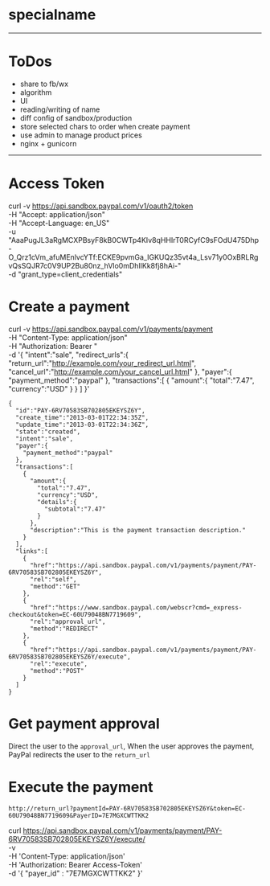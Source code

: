 # specialname


-------
# ToDos

- share to fb/wx
- algorithm
- UI
- reading/writing of name
- diff config of sandbox/production
- store selected chars to order when create payment
- use admin to manage product prices
- nginx + gunicorn


-------

# Access Token

curl -v https://api.sandbox.paypal.com/v1/oauth2/token \
  -H "Accept: application/json" \
  -H "Accept-Language: en_US" \
  -u "AaaPugJL3aRgMCXPBsyF8kB0CWTp4KIv8qHHIrT0RCyfC9sFOdU475Dhp-O_Qrz1cVm_afuMEnlvcYTf:ECKE9pvmGa_IGKUQz35vt4a_Lsv71y0OxBRLRgvQsSQJR7c0V9UP2Bu80nz_hVlo0mDhIlKk8fj8hAi-" \
  -d "grant_type=client_credentials"






# Create a payment

curl -v https://api.sandbox.paypal.com/v1/payments/payment \
  -H "Content-Type: application/json" \
  -H "Authorization: Bearer <Access-Token>" \
  -d '{
  "intent":"sale",
  "redirect_urls":{
    "return_url":"http://example.com/your_redirect_url.html",
    "cancel_url":"http://example.com/your_cancel_url.html"
  },
  "payer":{
    "payment_method":"paypal"
  },
  "transactions":[
    {
      "amount":{
        "total":"7.47",
        "currency":"USD"
      }
    }
  ]
}'

    {
      "id":"PAY-6RV70583SB702805EKEYSZ6Y",
      "create_time":"2013-03-01T22:34:35Z",
      "update_time":"2013-03-01T22:34:36Z",
      "state":"created",
      "intent":"sale",
      "payer":{
        "payment_method":"paypal"
      },
      "transactions":[
        {
          "amount":{
            "total":"7.47",
            "currency":"USD",
            "details":{
              "subtotal":"7.47"
            }
          },
          "description":"This is the payment transaction description."
        }
      ],
      "links":[
        {
          "href":"https://api.sandbox.paypal.com/v1/payments/payment/PAY-6RV70583SB702805EKEYSZ6Y",
          "rel":"self",
          "method":"GET"
        },
        {
          "href":"https://www.sandbox.paypal.com/webscr?cmd=_express-checkout&token=EC-60U79048BN7719609",
          "rel":"approval_url",
          "method":"REDIRECT"
        },
        {
          "href":"https://api.sandbox.paypal.com/v1/payments/payment/PAY-6RV70583SB702805EKEYSZ6Y/execute",
          "rel":"execute",
          "method":"POST"
        }
      ]
    }

# Get payment approval
Direct the user to the `approval_url`, When the user approves the payment, PayPal redirects the user to the `return_url`

# Execute the payment
        
    http://return_url?paymentId=PAY-6RV70583SB702805EKEYSZ6Y&token=EC-60U79048BN7719609&PayerID=7E7MGXCWTTKK2

curl https://api.sandbox.paypal.com/v1/payments/payment/PAY-6RV70583SB702805EKEYSZ6Y/execute/ \
  -v \
  -H 'Content-Type: application/json' \
  -H 'Authorization: Bearer Access-Token' \
  -d '{ "payer_id" : "7E7MGXCWTTKK2" }'
  

